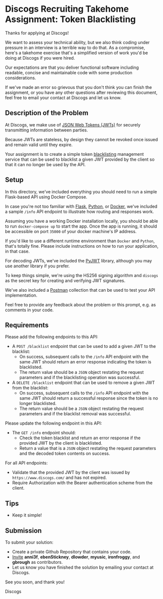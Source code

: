 # Discogs Recruiting Takehome Assignment: Token Blacklisting

Thanks for applying at Discogs!

We want to assess your technical ability, but we also think coding under pressure in an interview is a terrible way to do that. As a compromise, here's a takehome exercise that's a simplified version of work you'd be doing at Discogs if you were hired.

Our expectations are that you deliver functional software including readable, concise and maintainable code with some production considerations.

If we've made an error so grievous that you don't think you can finish the assignment, or you have any other questions after reviewing this document, feel free to email your contact at Discogs and let us know.

## Description of the Problem

At Discogs, we make use of [JSON Web Tokens (JWTs)](https://jwt.io/introduction) for securely transmitting information between parties.

Because JWTs are stateless, by design they cannot be revoked once issued and remain valid until they expire.

Your assignment is to create a simple token [blacklisting](https://en.wikipedia.org/wiki/Blacklist_(computing)) management service that can be used to blacklist a given JWT provided by the client so that it can no longer be used by the API.

## Setup

In this directory, we've included everything you should need to run a simple Flask-based API using Docker Compose.

In case you're not too familiar with [Flask](https://flask.palletsprojects.com/en/3.0.x/), [Python](https://www.python.org/), or [Docker](https://www.docker.com/), we've included a sample `/info` API endpoint to illustrate how routing and responses work.

Assuming you have a working Docker installation locally, you should be able to run `docker-compose up` to start the app. Once the app is running, it should be accessible on port `35000` of your docker machine's IP address.

If you'd like to use a different runtime environment than `Docker` and `Python`, that's totally fine.
Please include instructions on how to run your application, in that case.

For decoding JWTs, we've included the [PyJWT](https://pyjwt.readthedocs.io/en/stable/) library, although you may use another library if you prefer.

To keep things simple, we're using the HS256 signing algorithm and `discogs` as the secret key for creating and verifying JWT signatures.

We've also included a [Postman](https://www.postman.com) collection that can be used to test your API implementation.

Feel free to provide any feedback about the problem or this prompt, e.g. as comments in your code.

## Requirements

Please add the following endpoints to this API:

- A `POST /blacklist` endpoint that can be used to add a given JWT to the blacklist:
    - On success, subsequent calls to the `/info` API endpoint with the same JWT should return an error response indicating the token is blacklisted.
    - The return value should be a `JSON` object restating the request parameters and if the blacklisting operation was successful.
- A `DELETE /blacklist` endpoint that can be used to remove a given JWT from the blacklist:
    - On success, subsequent calls to the `/info` API endpoint with the same JWT should return a successful response since the token is no longer blacklisted.
    - The return value should be a `JSON` object restating the request parameters and if the blacklist removal was successful.

Please update the following endpoint in this API:
- The `GET /info` endpoint should:
    - Check the token blacklist and return an error response if the provided JWT by the client is blacklisted.
    - Return a value that is a `JSON` object restating the request parameters and the decoded token contents on success.

For all API endpoints:
- Validate that the provided JWT by the client was issued by `https://www.discogs.com/` and has not expired.
- Require Authorization with the Bearer authentication scheme from the client.

## Tips
- Keep it simple!

## Submission

To submit your solution:
- Create a private Github Repository that contains your code.
- [Invite](https://docs.github.com/en/account-and-profile/setting-up-and-managing-your-personal-account-on-github/managing-access-to-your-personal-repositories/inviting-collaborators-to-a-personal-repository) **anni3f**, **ebenStickney**, **dlowder**, **myusic**, **ironfroggy**, and **gbrough** as contributors.
- Let us know you have finished the solution by emailing your contact at Discogs.

See you soon, and thank you!

Discogs

